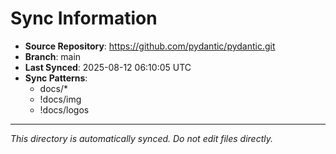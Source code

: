 # Sync Information

- **Source Repository**: https://github.com/pydantic/pydantic.git
- **Branch**: main
- **Last Synced**: 2025-08-12 06:10:05 UTC
- **Sync Patterns**:
  - docs/*
  - !docs/img
  - !docs/logos

---
*This directory is automatically synced. Do not edit files directly.*
